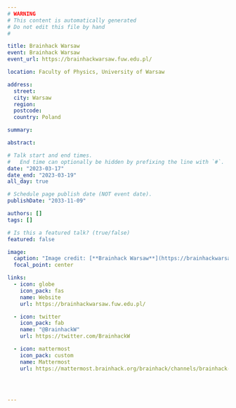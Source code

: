 ```yaml
---
# WARNING
# This content is automatically generated
# Do not edit this file by hand
#

title: Brainhack Warsaw
event: Brainhack Warsaw
event_url: https://brainhackwarsaw.fuw.edu.pl/

location: Faculty of Physics, University of Warsaw

address:
  street: 
  city: Warsaw
  region: 
  postcode: 
  country: Poland

summary: 

abstract: 

# Talk start and end times.
#   End time can optionally be hidden by prefixing the line with `#`.
date: "2023-03-17"
date_end: "2023-03-19"
all_day: true

# Schedule page publish date (NOT event date).
publishDate: "2033-11-09"

authors: []
tags: []

# Is this a featured talk? (true/false)
featured: false

image:
  caption: "Image credit: [**Brainhack Warsaw**](https://brainhackwarsaw.fuw.edu.pl/)"
  focal_point: center

links:
  - icon: globe
    icon_pack: fas
    name: Website
    url: https://brainhackwarsaw.fuw.edu.pl/

  - icon: twitter
    icon_pack: fab
    name: "@BrainhackW"
    url: https://twitter.com/BrainhackW

  - icon: mattermost
    icon_pack: custom
    name: Mattermost
    url: https://mattermost.brainhack.org/brainhack/channels/brainhack-warsaw




---
```


